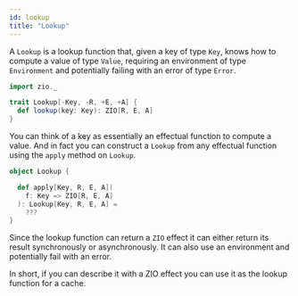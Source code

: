 ```yaml
---
id: lookup
title: "Lookup"
---
```


A `Lookup` is a lookup function that, given a key of type `Key`, knows how to compute a value of type `Value`, requiring an environment of type `Environment` and potentially failing with an error of type `Error`.

```scala mdoc
import zio._

trait Lookup[-Key, -R, +E, +A] {
  def lookup(key: Key): ZIO[R, E, A]
}
```

You can think of a key as essentially an effectual function to compute a value. And in fact you can construct a `Lookup` from any effectual function using the `apply` method on `Lookup`.

```scala mdoc
object Lookup {

  def apply[Key, R, E, A](
    f: Key => ZIO[R, E, A]
  ): Lookup[Key, R, E, A] =
    ???
}
```

Since the lookup function can return a `ZIO` effect it can either return its result synchronously or asynchronously. It can also use an environment and potentially fail with an error.

In short, if you can describe it with a ZIO effect you can use it as the lookup function for a cache.
